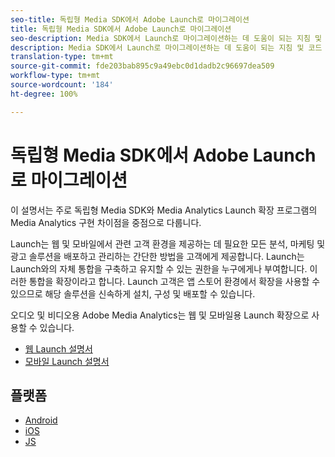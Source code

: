 ```yaml
---
seo-title: 독립형 Media SDK에서 Adobe Launch로 마이그레이션
title: 독립형 Media SDK에서 Adobe Launch로 마이그레이션
seo-description: Media SDK에서 Launch로 마이그레이션하는 데 도움이 되는 지침 및 코드 샘플입니다.
description: Media SDK에서 Launch로 마이그레이션하는 데 도움이 되는 지침 및 코드 샘플입니다.
translation-type: tm+mt
source-git-commit: fde203bab895c9a49ebc0d1dadb2c96697dea509
workflow-type: tm+mt
source-wordcount: '184'
ht-degree: 100%

---
```



# 독립형 Media SDK에서 Adobe Launch로 마이그레이션

이 설명서는 주로 독립형 Media SDK와 Media Analytics Launch 확장 프로그램의 Media Analytics 구현 차이점을 중점으로 다룹니다.

Launch는 웹 및 모바일에서 관련 고객 환경을 제공하는 데 필요한 모든 분석, 마케팅 및 광고 솔루션을 배포하고 관리하는 간단한 방법을 고객에게 제공합니다. Launch는 Launch와의 자체 통합을 구축하고 유지할 수 있는 권한을 누구에게나 부여합니다. 이러한 통합을 확장이라고 합니다.
Launch 고객은 앱 스토어 환경에서 확장을 사용할 수 있으므로 해당 솔루션을 신속하게 설치, 구성 및 배포할 수 있습니다.

오디오 및 비디오용 Adobe Media Analytics는 웹 및 모바일용 Launch 확장으로 사용할 수 있습니다.

* [웹 Launch 설명서](https://docs.adobe.com/content/help/ko-KR/launch/using/extensions-ref/adobe-extension/media-analytics-extension/overview.html)
* [모바일 Launch 설명서](https://aep-sdks.gitbook.io/docs/using-mobile-extensions/adobe-media-analytics)

## 플랫폼

* [Android](/help/sdk-implement/sdk-to-launch/sdk-to-launch-migration-platforms/sdk-to-launch-migration-android.md)
* [iOS](/help/sdk-implement/sdk-to-launch/sdk-to-launch-migration-platforms/sdk-to-launch-migration-ios.md)
* [JS](/help/sdk-implement/sdk-to-launch/sdk-to-launch-migration-platforms/sdk-to-launch-migration-js.md)
